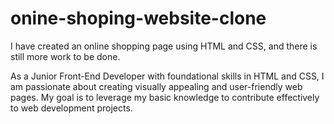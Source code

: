 # onine-shoping-website-clone

I have created an online shopping page using HTML and CSS, and there is still more work to be done.

As a Junior Front-End Developer with foundational skills in HTML and CSS, I am passionate about creating visually appealing and user-friendly web pages. My goal is to leverage my basic knowledge to contribute effectively to web development projects.
